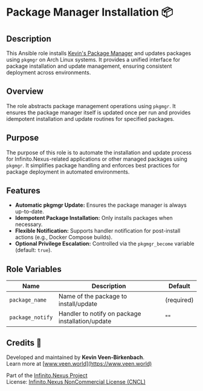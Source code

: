 # Package Manager Installation 📦

## Description

This Ansible role installs [Kevin's Package Manager](https://github.com/kevinveenbirkenbach/package-manager) and updates packages using `pkgmgr` on Arch Linux systems. It provides a unified interface for package installation and update management, ensuring consistent deployment across environments.

## Overview

The role abstracts package management operations using `pkgmgr`. It ensures the package manager itself is updated once per run and provides idempotent installation and update routines for specified packages.

## Purpose

The purpose of this role is to automate the installation and update process for Infinito.Nexus-related applications or other managed packages using `pkgmgr`. It simplifies package handling and enforces best practices for package deployment in automated environments.

## Features

- **Automatic pkgmgr Update:** Ensures the package manager is always up-to-date.
- **Idempotent Package Installation:** Only installs packages when necessary.
- **Flexible Notification:** Supports handler notification for post-install actions (e.g., Docker Compose builds).
- **Optional Privilege Escalation:** Controlled via the `pkgmgr_become` variable (default: `true`).

## Role Variables

| Name            | Description                                                     | Default |
|-----------------|-----------------------------------------------------------------|---------|
| `package_name`   | Name of the package to install/update                          | (required) |
| `package_notify` | Handler to notify on package installation/update              | "" |

## Credits 📝

Developed and maintained by **Kevin Veen-Birkenbach**.  
Learn more at [www.veen.world](https://www.veen.world)

Part of the [Infinito.Nexus Project](https://github.com/kevinveenbirkenbach/infinito-nexus)  
License: [Infinito.Nexus NonCommercial License (CNCL)](https://s.veen.world/cncl)